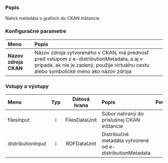 ### Popis

Nahrá metadáta o grafoch do CKAN inštancie

### Konfiguračné parametre

| Meno | Popis |
|:----|:----|
|**Názov zdroja CKAN** | Názov zdroja vytvoreného v CKAN, má prednosť pred vstupom z e-distributionMetadata, a aj v prípade, ak nie je zadaný, použije virtuálnu cestu alebo symbolické meno ako názov zdroja|

### Vstupy a výstupy ###

|Meno |Typ | Dátová hrana | Popis | Povinné |
|:--------|:------:|:------:|:-------------|:---------------------:|
|filesInput        |i| FilesDataUnit | Súbor nahraný do príslušnej CKAN inštancie |x|
|distributionInput |i| RDFDataUnit| Distribučné metadáta vytvorené od e-distributionMetadata ||